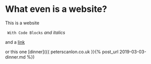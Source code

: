 # What even is a website?

This is a website

``` With Code Blocks```
*and italics*

and a [link](../p2) 

or this one [dinner]({{ peterscanlon.co.uk }}{% post_url 2019-03-03-dinner.md %})
